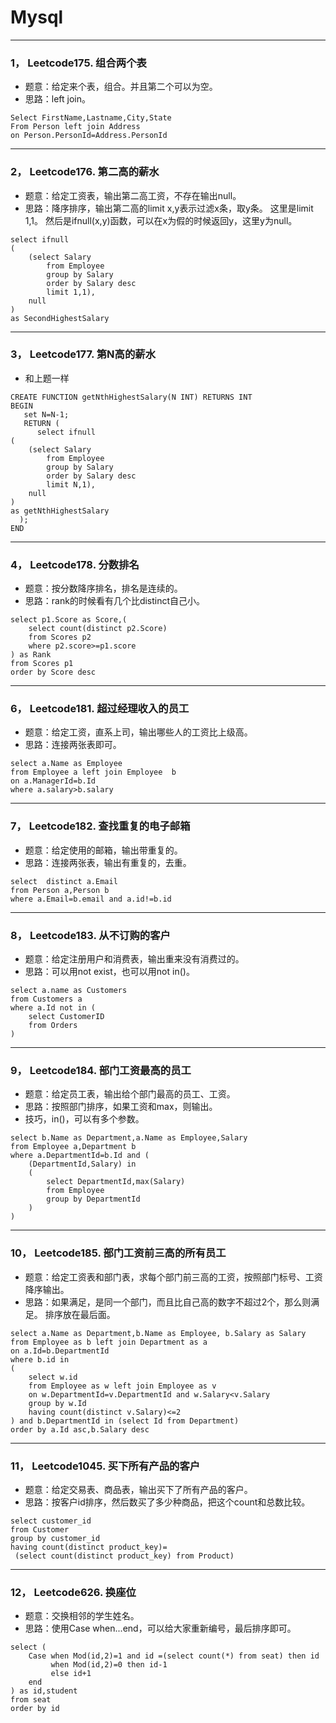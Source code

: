 # Mysql
---
### 1， Leetcode175. 组合两个表  
+ 题意：给定来个表，组合。并且第二个可以为空。  
+ 思路：left join。  
```
Select FirstName,Lastname,City,State
From Person left join Address
on Person.PersonId=Address.PersonId
```
---
### 2， Leetcode176. 第二高的薪水   
+ 题意：给定工资表，输出第二高工资，不存在输出null。  
+ 思路：降序排序，输出第二高的limit x,y表示过滤x条，取y条。 这里是limit 1,1。 然后是ifnull(x,y)函数，可以在x为假的时候返回y，这里y为null。  
```
select ifnull
(
    (select Salary
        from Employee 
        group by Salary
        order by Salary desc
        limit 1,1),
    null
) 
as SecondHighestSalary
```
---
### 3， Leetcode177. 第N高的薪水
+ 和上题一样
```
CREATE FUNCTION getNthHighestSalary(N INT) RETURNS INT
BEGIN
   set N=N-1;
   RETURN ( 
      select ifnull
(
    (select Salary
        from Employee 
        group by Salary
        order by Salary desc
        limit N,1),
    null
) 
as getNthHighestSalary
  );
END
```
---
### 4， Leetcode178. 分数排名  
+ 题意：按分数降序排名，排名是连续的。  
+ 思路：rank的时候看有几个比distinct自己小。  
```
select p1.Score as Score,(
    select count(distinct p2.Score)
    from Scores p2
    where p2.score>=p1.score
) as Rank
from Scores p1
order by Score desc
```
----
### 6， Leetcode181. 超过经理收入的员工  
+ 题意：给定工资，直系上司，输出哪些人的工资比上级高。  
+ 思路：连接两张表即可。  
```
select a.Name as Employee
from Employee a left join Employee  b
on a.ManagerId=b.Id 
where a.salary>b.salary
```
---
### 7， Leetcode182. 查找重复的电子邮箱  
+ 题意：给定使用的邮箱，输出带重复的。  
+ 思路：连接两张表，输出有重复的，去重。  
```
select  distinct a.Email
from Person a,Person b
where a.Email=b.email and a.id!=b.id
```
---
### 8， Leetcode183. 从不订购的客户 
+ 题意：给定注册用户和消费表，输出重来没有消费过的。  
+ 思路：可以用not exist，也可以用not in()。  
```
select a.name as Customers
from Customers a
where a.Id not in (
    select CustomerID 
    from Orders
)
```
---
### 9， Leetcode184. 部门工资最高的员工  
+ 题意：给定员工表，输出给个部门最高的员工、工资。  
+ 思路：按照部门排序，如果工资和max，则输出。
+ 技巧，in()，可以有多个参数。  
```
select b.Name as Department,a.Name as Employee,Salary
from Employee a,Department b
where a.DepartmentId=b.Id and (
    (DepartmentId,Salary) in 
    (
        select DepartmentId,max(Salary)
        from Employee
        group by DepartmentId
    )
)
```
---
### 10， Leetcode185. 部门工资前三高的所有员工  
+ 题意：给定工资表和部门表，求每个部门前三高的工资，按照部门标号、工资降序输出。  
+ 思路：如果满足，是同一个部门，而且比自己高的数字不超过2个，那么则满足。 排序放在最后面。  
```
select a.Name as Department,b.Name as Employee, b.Salary as Salary
from Employee as b left join Department as a
on a.Id=b.DepartmentId
where b.id in
(
    select w.id 
    from Employee as w left join Employee as v
    on w.DepartmentId=v.DepartmentId and w.Salary<v.Salary
    group by w.Id 
    having count(distinct v.Salary)<=2
) and b.DepartmentId in (select Id from Department)
order by a.Id asc,b.Salary desc
```
---

### 11， Leetcode1045. 买下所有产品的客户
+ 题意：给定交易表、商品表，输出买下了所有产品的客户。  
+ 思路：按客户id排序，然后数买了多少种商品，把这个count和总数比较。 
```
select customer_id 
from Customer 
group by customer_id
having count(distinct product_key)=
 (select count(distinct product_key) from Product)
```
---

### 12， Leetcode626. 换座位
+ 题意：交换相邻的学生姓名。  
+ 思路：使用Case when...end，可以给大家重新编号，最后排序即可。  
```
select (
    Case when Mod(id,2)=1 and id =(select count(*) from seat) then id
         when Mod(id,2)=0 then id-1
         else id+1
    end
) as id,student 
from seat
order by id
```


